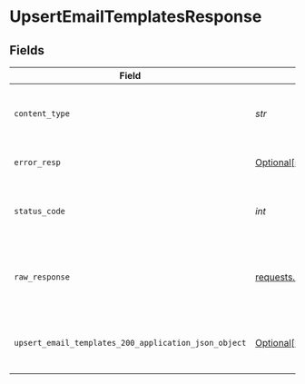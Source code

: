 # UpsertEmailTemplatesResponse


## Fields

| Field                                                                                                                 | Type                                                                                                                  | Required                                                                                                              | Description                                                                                                           |
| --------------------------------------------------------------------------------------------------------------------- | --------------------------------------------------------------------------------------------------------------------- | --------------------------------------------------------------------------------------------------------------------- | --------------------------------------------------------------------------------------------------------------------- |
| `content_type`                                                                                                        | *str*                                                                                                                 | :heavy_check_mark:                                                                                                    | HTTP response content type for this operation                                                                         |
| `error_resp`                                                                                                          | [Optional[shared.ErrorResp]](../../models/shared/errorresp.md)                                                        | :heavy_minus_sign:                                                                                                    | Could not authenticate the user                                                                                       |
| `status_code`                                                                                                         | *int*                                                                                                                 | :heavy_check_mark:                                                                                                    | HTTP response status code for this operation                                                                          |
| `raw_response`                                                                                                        | [requests.Response](https://requests.readthedocs.io/en/latest/api/#requests.Response)                                 | :heavy_minus_sign:                                                                                                    | Raw HTTP response; suitable for custom response parsing                                                               |
| `upsert_email_templates_200_application_json_object`                                                                  | [Optional[UpsertEmailTemplates200ApplicationJSON]](../../models/operations/upsertemailtemplates200applicationjson.md) | :heavy_minus_sign:                                                                                                    | Upserted email templates of the portal successfully.                                                                  |